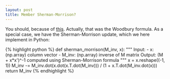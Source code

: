 ```yaml
---
layout: post
title: Member Sherman-Morrison?
---
```


You should, because of [this](http://qr.ae/TUTASr). Actually, that was the Woodbury formula. As a special case, we have the Sherman-Morrison update, which we here implement in Python:

{% highlight python %}
def sherman_morrison(M_inv, x):
    """
    Input:
        - x: (np.array) column vector
        - M_inv: (np.array) inverse of M matrix
    Output:
        (M + x*x')^-1 computed using Sherman-Morrison formula
    """
    x = x.reshape((-1, 1))
    M_inv -= M_inv.dot(x.dot(x.T.dot(M_inv))) / (1 + x.T.dot(M_inv.dot(x)))
    return M_inv
{% endhighlight %}

